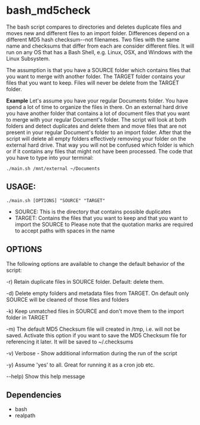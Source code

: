 # bash_md5check

The bash script compares to directories and deletes duplicate files and moves new and different files to an import folder. Differences depend on a different MD5 hash checksum--not filenames. Two files with the same name and checksums that differ from each are consider different files. It will run on any OS that has a Bash Shell, e.g. Linux, OSX, and Windows with the Linux Subsystem.

The assumption is that you have a SOURCE folder which contains files that you want to merge with another folder. The TARGET folder contains your files that you want to keep. Files will never be delete from the TARGET folder. 

**Example** Let's assume you have your regular Documents folder. You have spend a lot of time to organize the files in there. On an external hard drive you have another folder that contains a lot of document files that you want to merge with your regular Document's folder. The script will look at both folders and detect duplicates and delete them and move files that are not present in your regular Document's folder to an import folder. After that the script will delete all empty folders effectively removing your folder on the external hard drive. That way you will not be confused which folder is which or if it contains any files that might not have been processed. The code that you have to type into your terminal:

```
./main.sh /mnt/external ~/Documents
``` 

## USAGE: 

```
./main.sh [OPTIONS] "SOURCE" "TARGET" 
```
  - SOURCE: This is the directory that contains possible duplicates 
  - TARGET: Contains the files that you want to keep and that you want to import the SOURCE to 
  Please note that the quotation marks are required to accept paths with spaces in the name 

 ## OPTIONS

The following options are available to change the default behavior of the script:
 
  -r) Retain duplicate files in SOURCE folder. Default: delete them. 

  -d) Delete empty folders and metadata files from TARGET. On default only SOURCE will be cleaned of those files and folders 

  -k) Keep unmatched files in SOURCE and don't move them to the import folder in TARGET 

  -m) The default MD5 Checksum file will created in /tmp, i.e. will not be saved. Activate this option if you want to save the MD5 Checksum file for referencing it later. It will be saved to ~/.checksums 

  -v) Verbose - Show additional information during the run of the script 
  
  -y) Assume 'yes' to all. Great for running it as a cron job etc.

  --help) Show this help message 

## Dependencies
- bash
- realpath
